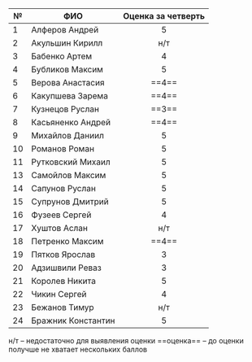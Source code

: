
| №   | ФИО                | Оценка за четверть |
| --- | ------------------ | :----------------: |
| 1   | Алферов Андрей     |         5          |
| 2   | Акульшин Кирилл    |        н/т         |
| 3   | Бабенко Артем      |         4          |
| 4   | Бубликов Максим    |         5          |
| 5   | Верова Анастасия   |       ==4==        |
| 6   | Какупшева Зарема   |       ==4==        |
| 7   | Кузнецов Руслан    |       ==3==        |
| 8   | Касьяненко Андрей  |       ==4==        |
| 9   | Михайлов Даниил    |         5          |
| 10  | Романов Роман      |         5          |
| 11  | Рутковский Михаил  |         5          |
| 13  | Самойлов Максим    |         5          |
| 14  | Сапунов Руслан     |         5          |
| 15  | Супрунов Дмитрий   |         5          |
| 16  | Фузеев Сергей      |         4          |
| 17  | Хуштов Аслан       |        н/т         |
| 18  | Петренко Максим    |       ==4==        |
| 19  | Пятков Ярослав     |         3          |
| 20  | Адзишвили Реваз    |         3          |
| 21  | Королев Никита     |         5          |
| 22  | Чикин Сергей       |         4          |
| 23  | Бежанов Тимур      |        н/т         |
| 24  | Бражник Константин |         5          |
н/т – недостаточно для выявления оценки
==оценка== – до оценки получше не хватает нескольких баллов